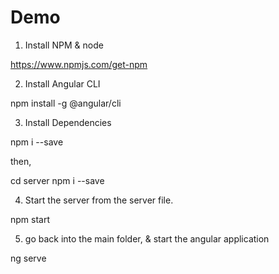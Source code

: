 # Demo

1. Install NPM & node

https://www.npmjs.com/get-npm

2. Install Angular CLI

npm install -g @angular/cli


3. Install Dependencies

npm i --save

then,

cd server
npm i --save

4. Start the server from the server file.

npm start

5. go back into the main folder, & start the angular application

ng serve
